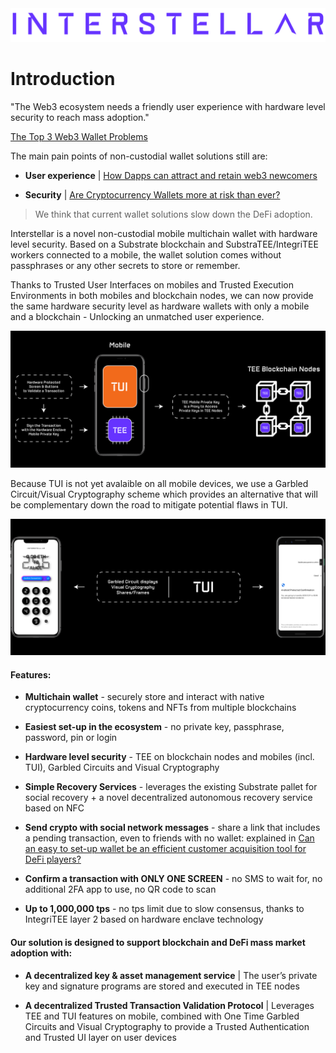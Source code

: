 
<picture>
  <img src="fig/Interstellar_Violet_Logo_Text.png">
</picture>

# Introduction

"The Web3 ecosystem needs a friendly user experience with hardware level security to reach mass adoption."
 
 [The Top 3 Web3 Wallet Problems](https://medium.com/@jlleleu/d53724fee1cd)

The main pain points of non-custodial wallet solutions still are:

- **User experience** | [How Dapps can attract and retain web3 newcomers](https://medium.com/@jlleleu/how-to-attract-and-retains-newcomers-10e5050ee5cb)

- **Security** | [Are Cryptocurrency Wallets more at risk than ever?](https://medium.com/@jlleleu/are-cryptocurrency-wallets-more-at-risk-than-ever-cf1ce9725de7)

> We think that current wallet solutions slow down the DeFi adoption.

Interstellar is a novel non-custodial mobile multichain wallet with hardware level security. Based on a Substrate blockchain and SubstraTEE/IntegriTEE workers connected to a mobile, the wallet solution comes without passphrases or any other secrets to store or remember.

Thanks to Trusted User Interfaces on mobiles and Trusted Execution Environments in both mobiles and blockchain nodes, we can now provide the same hardware security level as hardware wallets with only a mobile and a blockchain - Unlocking an unmatched user experience.

![Hardware Mobile Blockchain Overview](./fig/Hardware_Mobile_Blockchain_Overview.png)

Because TUI is not yet avalaible on all mobile devices, we use a Garbled Circuit/Visual Cryptography scheme which provides an alternative that will be complementary down the road to mitigate potential flaws in TUI.

![IPhone Android TUI Overview](./fig/IPhone-Android-TUI-Overview.png)

<!-- ![Iphone-Android-TUI-White (1)](https://user-images.githubusercontent.com/4605611/145201585-5d106219-e51e-44d3-8c1b-95fe99e71455.png#gh-dark-mode-only)

![Iphone-Android-TUI-Black (1)](https://user-images.githubusercontent.com/4605611/145201886-30bafb07-fc1c-4dc0-acf9-f0e9f163fa66.png#gh-light-mode-only) -->

#### Features:

- **Multichain wallet** - securely store and interact with native cryptocurrency coins, tokens and NFTs from multiple blockchains

- **Easiest set-up in the ecosystem** - no private key, passphrase, password, pin or login

- **Hardware level security** - TEE on blockchain nodes and mobiles (incl. TUI), Garbled Circuits and Visual Cryptography

- **Simple Recovery Services** - leverages the existing Substrate pallet for social recovery + a novel decentralized autonomous recovery service based on NFC

- **Send crypto with social network messages** - share a link that includes a pending transaction, even to friends with no wallet: explained in [Can an easy to set-up wallet be an efficient customer acquisition tool for DeFi players?](https://medium.com/@jlleleu/can-be-an-easy-to-set-up-wallet-an-efficient-customer-acquisition-tool-for-defi-players-8600812fe01e)

- **Confirm a transaction with ONLY ONE SCREEN** - no SMS to wait for, no additional 2FA app to use, no QR code to scan

- **Up to 1,000,000 tps** - no tps limit due to slow consensus, thanks to IntegriTEE layer 2 based on hardware enclave technology

#### Our solution is designed to support blockchain and DeFi mass market adoption with:

- **A decentralized key & asset management service** | The user’s private key and signature programs are stored and executed in TEE nodes

- **A decentralized Trusted Transaction Validation Protocol** | Leverages TEE and TUI features on mobile, combined with One Time Garbled Circuits and Visual Cryptography to provide a Trusted Authentication and Trusted UI layer on user devices
